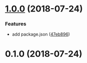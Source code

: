 <a name="1.0.0"></a>
# [1.0.0](https://github.com/yelin2016/log/compare/v0.1.0...v1.0.0) (2018-07-24)


### Features

* add package.json ([47eb896](https://github.com/yelin2016/log/commit/47eb896))



<a name="0.1.0"></a>
# 0.1.0 (2018-07-24)



